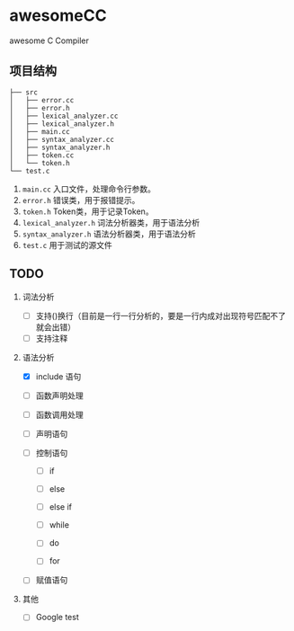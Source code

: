 # awesomeCC
awesome C Compiler

## 项目结构
```
├── src
│   ├── error.cc
│   ├── error.h
│   ├── lexical_analyzer.cc
│   ├── lexical_analyzer.h
│   ├── main.cc
│   ├── syntax_analyzer.cc
│   ├── syntax_analyzer.h
│   ├── token.cc
│   └── token.h
└── test.c
```



1. `main.cc`
   入口文件，处理命令行参数。
2. `error.h`
   错误类，用于报错提示。
3. `token.h`
   Token类，用于记录Token。
4. `lexical_analyzer.h`
   词法分析器类，用于语法分析
5. `syntax_analyzer.h`
   语法分析器类，用于语法分析
6. `test.c`
    用于测试的源文件



## TODO

1. 词法分析

   - [ ] 支持()换行（目前是一行一行分析的，要是一行内成对出现符号匹配不了就会出错）
   - [ ] 支持注释

2. 语法分析

   - [x] include 语句

   - [ ] 函数声明处理

   - [ ] 函数调用处理

   - [ ] 声明语句

   - [ ] 控制语句

	   - [ ] if

	   - [ ] else

	   - [ ] else if

	   - [ ] while

	   - [ ] do

	   - [ ] for

   - [ ] 赋值语句

3. 其他
   
	- [ ] Google test
